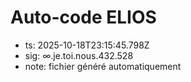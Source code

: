 # Auto-code ELIOS
- ts: 2025-10-18T23:15:45.798Z
- sig: ∞.je.toi.nous.432.528
- note: fichier généré automatiquement